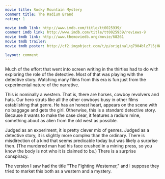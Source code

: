 ```yaml
---
movie title: Rocky Mountain Mystery
comment title: The Radium Brand
rating: 1

movie imdb link: http://www.imdb.com/title/tt0025939/
comment imdb link: http://www.imdb.com/title/tt0025939/reviews-9
movie tmdb link: http://www.themoviedb.org/movie/68261
movie tmdb trailer: 
movie tmdb poster: http://cf2.imgobject.com/t/p/original/g7904blz7l5jHWjrbdjXQYnwaP8.jpg

layout: comment
---
```


Much of the effort that went into screen writing in the thirties had to do with exploring the role of the detective. Most of that was playing with the detective story. Watching many films from this era is fun just from the experimental nature of the narrative.

This is nominally a western. That is, there are horses, cowboy revolvers and hats. Our hero struts like all the other cowboys busy in other films establishing that genre. He has an honest heart, appears on the scene with no baggage and gets the girl. Otherwise, this is a standard detective story. Because it wants to make the case clear, it features a radium mine, something about as alien from the old west as possible. 

Judged as an experiment, it is pretty clever mix of genres. Judged as a detective story, it is slightly more complex than the ordinary. There is misdirection of a kind that seems predicable today but was likely a surprise then. (The murdered man had his face crushed in a mining press, so you know the body is not who it is claimed to be.) There is a surprise conspiracy.

The version I saw had the title "The Fighting Westerner," and I suppose they tried to market this both as a western and a mystery.